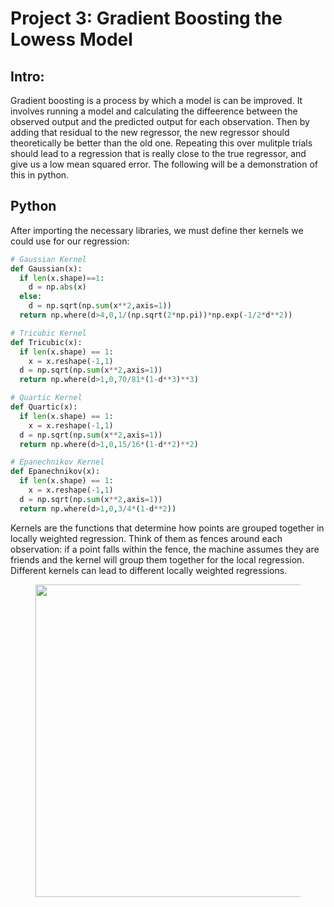 <script type="text/javascript"
  src="https://cdnjs.cloudflare.com/ajax/libs/mathjax/2.7.0/MathJax.js?config=TeX-AMS_CHTML">
</script>
<script type="text/x-mathjax-config">
  MathJax.Hub.Config({
    tex2jax: {
      inlineMath: [['$','$'], ['\\(','\\)']],
      processEscapes: true},
      jax: ["input/TeX","input/MathML","input/AsciiMath","output/CommonHTML"],
      extensions: ["tex2jax.js","mml2jax.js","asciimath2jax.js","MathMenu.js","MathZoom.js","AssistiveMML.js", "[Contrib]/a11y/accessibility-menu.js"],
      TeX: {
      extensions: ["AMSmath.js","AMSsymbols.js","noErrors.js","noUndefined.js"],
      equationNumbers: {
      autoNumber: "AMS"
      }
    }
  });
</script>

# Project 3: Gradient Boosting the Lowess Model

## Intro:
Gradient boosting is a process by which a model is can be improved. It involves running a model and calculating the diffeerence between the observed output and the predicted output for each observation. Then by adding that residual to the new regressor, the new regressor should theoretically be better than the old one. Repeating this over mulitple trials should lead to a regression that is really close to the true regressor, and give us a low mean squared error. The following will be a demonstration of this in python. 

## Python
After importing the necessary libraries, we must define ther kernels we could use for our regression: 
```Python
# Gaussian Kernel
def Gaussian(x):
  if len(x.shape)==1:
    d = np.abs(x)
  else:
    d = np.sqrt(np.sum(x**2,axis=1))
  return np.where(d>4,0,1/(np.sqrt(2*np.pi))*np.exp(-1/2*d**2))

# Tricubic Kernel
def Tricubic(x):
  if len(x.shape) == 1:
    x = x.reshape(-1,1)
  d = np.sqrt(np.sum(x**2,axis=1))
  return np.where(d>1,0,70/81*(1-d**3)**3)

# Quartic Kernel
def Quartic(x):
  if len(x.shape) == 1:
    x = x.reshape(-1,1)
  d = np.sqrt(np.sum(x**2,axis=1))
  return np.where(d>1,0,15/16*(1-d**2)**2)

# Epanechnikov Kernel
def Epanechnikov(x):
  if len(x.shape) == 1:
    x = x.reshape(-1,1)
  d = np.sqrt(np.sum(x**2,axis=1))
  return np.where(d>1,0,3/4*(1-d**2)) 
  ```
Kernels are the functions that determine how points are grouped together in locally weighted regression. Think of them as fences around each observation: if a point falls within the fence, the machine assumes they are friends and the kernel will group them together for the local regression. Different kernels can lead to different locally weighted regressions.
<figure>
<center>
<img src='https://drive.google.com/uc?export=view&id=1H8GZbgK7BXlmS3h7ZmrmujEgKUf0IChJ' 
width='500px' />
<figcaption></figcaption></center>
</figure>
